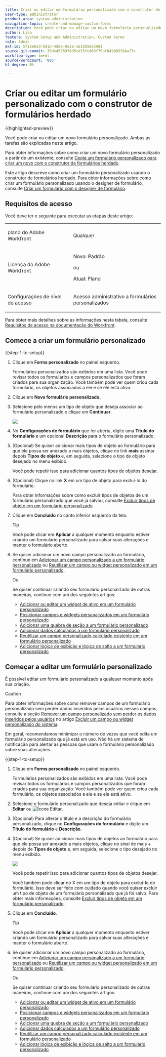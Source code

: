 ```yaml
---
title: Criar ou editar um formulário personalizado com o construtor de formulários herdado
user-type: administrator
product-area: system-administration
navigation-topic: create-and-manage-custom-forms
description: Você pode criar ou editar um novo formulário personalizado.
author: Lisa
feature: System Setup and Administration, Custom Forms
role: Admin
exl-id: 5712e82d-bd1d-4d8a-9a2a-1e19b562b9d1
source-git-commit: 35de4535970d5cd15fcd68f79bf849803f94a77e
workflow-type: tm+mt
source-wordcount: '895'
ht-degree: 0%

---
```


# Criar ou editar um formulário personalizado com o construtor de formulários herdado

<!--Audited: 01/2024-->

{{highlighted-preview}}

Você pode criar ou editar um novo formulário personalizado. Ambas as tarefas são explicadas neste artigo.

Para obter informações sobre como criar um novo formulário personalizado a partir de um existente, consulte [Copie um formulário personalizado para criar um novo com o construtor de formulários herdado](../../../administration-and-setup/customize-workfront/create-manage-custom-forms/copy-custom-form-to-create-a-new-one.md).

Este artigo descreve como criar um formulário personalizado usando o construtor de formulários herdado. Para obter informações sobre como criar um formulário personalizado usando o designer de formulário, consulte [Criar um formulário com o designer de formulário](/help/quicksilver/administration-and-setup/customize-workfront/create-manage-custom-forms/form-designer/design-a-form/design-a-form.md).

## Requisitos de acesso

Você deve ter o seguinte para executar as etapas deste artigo:

<table style="table-layout:auto"> 
 <col> 
 <col> 
 <tbody> 
  <tr data-mc-conditions=""> 
   <td role="rowheader"> <p>plano do Adobe Workfront</p> </td> 
   <td>Qualquer</td> 
  </tr> 
  <tr> 
   <td role="rowheader">Licença do Adobe Workfront</td> 
   <td><p>Novo: Padrão</p>
   <p>ou</p>
   <p>Atual: Plano</p></td> 
  </tr> 
  <tr data-mc-conditions=""> 
   <td role="rowheader">Configurações de nível de acesso</td> 
   <td> <p>Acesso administrativo a formulários personalizados</p> </td> 
  </tr>  
 </tbody> 
</table>

Para obter mais detalhes sobre as informações nesta tabela, consulte [Requisitos de acesso na documentação do Workfront](/help/quicksilver/administration-and-setup/add-users/access-levels-and-object-permissions/access-level-requirements-in-documentation.md).

## Comece a criar um formulário personalizado

{{step-1-to-setup}}

1. Clique em **Forms personalizado** no painel esquerdo.

   Formulários personalizados são exibidos em uma lista. Você pode revisar todos os formulários e campos personalizados que foram criados para sua organização. Você também pode ver quem criou cada formulário, os objetos associados a ele e se ele está ativo.

1. Clique em **Novo formulário personalizado.**
1. Selecione pelo menos um tipo de objeto que deseja associar ao formulário personalizado e clique em **Continuar**.

   ![](assets/choose-object-type.jpg)

1. No **Configurações de formulário** que for aberta, digite uma **Título do formulário** e um opcional **Descrição** para o formulário personalizado.

1. (Opcional) Se quiser adicionar mais tipos de objeto ao formulário para que ele possa ser anexado a mais objetos, clique no link **mais** assinar depois **Tipos de objeto** e, em seguida, selecione o tipo de objeto desejado no menu exibido.

   Você pode repetir isso para adicionar quantos tipos de objetos desejar.

1. (Opcional) Clique no link **X** em um tipo de objeto para excluí-lo do formulário.

   Para obter informações sobre como excluir tipos de objetos de um formulário personalizado que você já salvou, consulte [Excluir tipos de objeto em um formulário personalizado](../../../administration-and-setup/customize-workfront/create-manage-custom-forms/delete-object-type-on-a-custom-form.md).

1. Clique em **Concluído** no canto inferior esquerdo da tela.

   >[!TIP]
   >
   >Você pode clicar em **Aplicar** a qualquer momento enquanto estiver criando um formulário personalizado para salvar suas alterações e manter o formulário aberto.

1. Se quiser adicionar um novo campo personalizado ao formulário, continue em [Adicionar um campo personalizado a um formulário personalizado](../../../administration-and-setup/customize-workfront/create-manage-custom-forms/add-a-custom-field-to-a-custom-form.md) ou [Reutilizar um campo ou widget personalizado em um formulário personalizado](../../../administration-and-setup/customize-workfront/create-manage-custom-forms/reuse-an-existing-field.md).

   Ou

   Se quiser continuar criando seu formulário personalizado de outras maneiras, continue com um dos seguintes artigos:

   * [Adicionar ou editar um widget de ativo em um formulário personalizado](../../../administration-and-setup/customize-workfront/create-manage-custom-forms/add-widget-or-edit-its-properties-in-a-custom-form.md)
   * [Posicionar campos e widgets personalizados em um formulário personalizado](../../../administration-and-setup/customize-workfront/create-manage-custom-forms/position-fields-in-a-custom-form.md)
   * [Adicionar uma quebra de seção a um formulário personalizado](../../../administration-and-setup/customize-workfront/create-manage-custom-forms/add-a-section-break-to-a-custom-form.md)
   * [Adicionar dados calculados a um formulário personalizado](../../../administration-and-setup/customize-workfront/create-manage-custom-forms/add-calculated-data-to-custom-form.md)
   * [Reutilizar um campo personalizado calculado existente em um formulário personalizado](../../../administration-and-setup/customize-workfront/create-manage-custom-forms/use-existing-calc-field-new-custom-form.md)
   * [Adicionar lógica de exibição e lógica de salto a um formulário personalizado](../../../administration-and-setup/customize-workfront/create-manage-custom-forms/display-or-skip-logic-custom-form.md)

## Começar a editar um formulário personalizado

É possível editar um formulário personalizado a qualquer momento após sua criação.

>[!CAUTION]
>
>Para obter informações sobre como remover campos de um formulário personalizado sem perder dados inseridos pelos usuários nesses campos, consulte a seção [Remover um campo personalizado sem perder os dados inseridos pelos usuários](../../../administration-and-setup/customize-workfront/create-manage-custom-forms/delete-a-custom-field.md#remove) no artigo [Excluir um campo ou widget personalizado do sistema](../../../administration-and-setup/customize-workfront/create-manage-custom-forms/delete-a-custom-field.md).
>
>Em geral, recomendamos minimizar o número de vezes que você edita um formulário personalizado que já está em uso. Não há um sistema de notificação para alertar as pessoas que usam o formulário personalizado sobre suas alterações.

{{step-1-to-setup}}

1. Clique em **Forms personalizado** no painel esquerdo.

   Formulários personalizados são exibidos em uma lista. Você pode revisar todos os formulários e campos personalizados que foram criados para sua organização. Você também pode ver quem criou cada formulário, os objetos associados a ele e se ele está ativo.

1. Selecione o formulário personalizado que deseja editar e clique em **Editar** <span class="preview">ou ![Ícone Editar](assets/edit-icon.png).</span>
1. (Opcional) Para alterar o título e a descrição do formulário personalizado, clique no **Configurações do formulário** e digite um **Título do formulário** e **Descrição**.

1. (Opcional) Se quiser adicionar mais tipos de objetos ao formulário para que ele possa ser anexado a mais objetos, clique no sinal de mais + depois de **Tipos de objeto** e, em seguida, selecione o tipo desejado no menu exibido.

   ![](assets/add-object-type-existing-form.png)

   Você pode repetir isso para adicionar quantos tipos de objetos desejar.

   Você também pode clicar no X em um tipo de objeto para excluí-lo do formulário. Isso deve ser feito com cuidado quando você quiser excluir um tipo de objeto de um formulário personalizado que já foi salvo. Para obter mais informações, consulte [Excluir tipos de objeto em um formulário personalizado](../../../administration-and-setup/customize-workfront/create-manage-custom-forms/delete-object-type-on-a-custom-form.md).

1. Clique em **Concluído**.

   >[!TIP]
   >
   >Você pode clicar em **Aplicar** a qualquer momento enquanto estiver criando um formulário personalizado para salvar suas alterações e manter o formulário aberto.

1. Se quiser adicionar um novo campo personalizado ao formulário, continue em [Adicionar um campo personalizado a um formulário personalizado](../../../administration-and-setup/customize-workfront/create-manage-custom-forms/add-a-custom-field-to-a-custom-form.md) ou [Reutilizar um campo ou widget personalizado em um formulário personalizado](../../../administration-and-setup/customize-workfront/create-manage-custom-forms/reuse-an-existing-field.md).

   Ou

   Se quiser continuar criando seu formulário personalizado de outras maneiras, continue com um dos seguintes artigos:

   * [Adicionar ou editar um widget de ativo em um formulário personalizado](../../../administration-and-setup/customize-workfront/create-manage-custom-forms/add-widget-or-edit-its-properties-in-a-custom-form.md)
   * [Posicionar campos e widgets personalizados em um formulário personalizado](../../../administration-and-setup/customize-workfront/create-manage-custom-forms/position-fields-in-a-custom-form.md)
   * [Adicionar uma quebra de seção a um formulário personalizado](../../../administration-and-setup/customize-workfront/create-manage-custom-forms/add-a-section-break-to-a-custom-form.md)
   * [Adicionar dados calculados a um formulário personalizado](../../../administration-and-setup/customize-workfront/create-manage-custom-forms/add-calculated-data-to-custom-form.md)
   * [Reutilizar um campo personalizado calculado existente em um formulário personalizado](../../../administration-and-setup/customize-workfront/create-manage-custom-forms/use-existing-calc-field-new-custom-form.md)
   * [Adicionar lógica de exibição e lógica de salto a um formulário personalizado](../../../administration-and-setup/customize-workfront/create-manage-custom-forms/display-or-skip-logic-custom-form.md)
